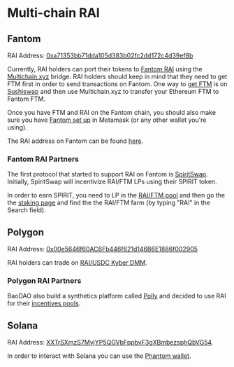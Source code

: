 # Multi-chain RAI

## Fantom

RAI Address: [0xa71353bb71dda105d383b02fc2dd172c4d39ef8b](https://ftmscan.com/address/0xa71353bb71dda105d383b02fc2dd172c4d39ef8b)

Currently, RAI holders can port their tokens to [Fantom RAI](https://ftmscan.com/token/0xa71353bb71dda105d383b02fc2dd172c4d39ef8b) using the [Multichain.xyz](https://multichain.xyz/) bridge. RAI holders should keep in mind that they need to get FTM first in order to send transactions on Fantom. One way to [get FTM](https://fantom.foundation/where-to-buy-ftm/) is on [Sushiswap](https://app.sushi.com/swap) and then use Multichain.xyz to transfer your Ethereum FTM to Fantom FTM.

Once you have FTM and RAI on the Fantom chain, you should also make sure you have [Fantom set up](https://docs.fantom.foundation/tutorials/set-up-metamask) in Metamask \(or any other wallet you're using\).

The RAI address on Fantom can be found [here](https://ftmscan.com/token/0xa71353bb71dda105d383b02fc2dd172c4d39ef8b).

### Fantom RAI Partners

The first protocol that started to support RAI on Fantom is [SpiritSwap](https://app.spiritswap.finance/#/). Initially, SpiritSwap will incentivize RAI/FTM LPs using their SPIRIT token.

In order to earn SPIRIT, you need to LP in the [RAI/FTM pool](https://swap.spiritswap.finance/#/add/FTM/0xa71353Bb71DdA105D383B02fc2dD172C4D39eF8B) and then go the the [staking page](https://app.spiritswap.finance/#/farms) and find the the RAI/FTM farm \(by typing "RAI" in the Search field\).

## Polygon

RAI Address: [0x00e5646f60AC6Fb446f621d146B6E1886f002905](https://polygonscan.com/address/0x00e5646f60ac6fb446f621d146b6e1886f002905)  
  
RAI holders can trade on [RAI/USDC Kyber DMM](https://polygon-info.dmm.exchange/pair/0x00e5646f60ac6fb446f621d146b6e1886f002905_0x2791bca1f2de4661ed88a30c99a7a9449aa84174). 

### Polygon RAI Partners

BaoDAO also build a synthetics platform called [Polly](https://pollyfinance.com/?ref=null) and decided to use RAI for their [incentives pools](https://gov.bao.finance/t/accelerated-polly-tokenomics-proposal/813).

## Solana

RAI Address: [XXTrSXmzS7MvjYP5QGVbFppbvF3gXBmbezsphQbVG54](https://explorer.solana.com/address/XXTrSXmzS7MvjYP5QGVbFppbvF3gXBmbezsphQbVG54).

In order to interact with Solana you can use the [Phantom wallet](https://phantom.app/). 

